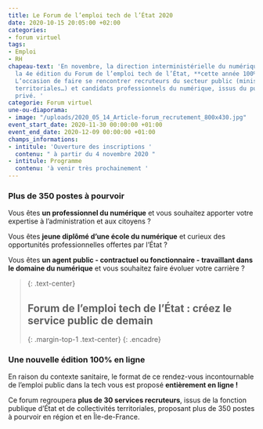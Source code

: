 ```yaml
---
title: Le Forum de l’emploi tech de l’État 2020
date: 2020-10-15 20:05:00 +02:00
categories:
- forum virtuel
tags:
- Emploi
- RH
chapeau-text: 'En novembre, la direction interministérielle du numérique (DINUM) organise
  la 4e édition du Forum de l’emploi tech de l’État, **cette année 100% en ligne**.
  L’occasion de faire se rencontrer recruteurs du secteur public (ministères, collectivités
  territoriales…) et candidats professionnels du numérique, issus du public ou du
  privé. '
categorie: Forum virtuel
une-ou-diaporama:
- image: "/uploads/2020_05_14_Article-forum_recrutement_800x430.jpg"
event_start_date: 2020-11-30 00:00:00 +01:00
event_end_date: 2020-12-09 00:00:00 +01:00
champs_informations:
- intitule: 'Ouverture des inscriptions '
  contenu: " à partir du 4 novembre 2020 "
- intitule: Programme
  contenu: 'à venir très prochainement '
---
```


### Plus de 350 postes à pourvoir
Vous êtes **un professionnel du numérique** et vous souhaitez apporter votre expertise à l’administration et aux citoyens ?

Vous êtes **jeune diplômé d’une école du numérique** et curieux des opportunités professionnelles offertes par l’État ?

Vous êtes **un agent public - contractuel ou fonctionnaire - travaillant dans le domaine du numérique** et vous souhaitez faire évoluer votre carrière ?

> {: .text-center}
> ## **Forum de l’emploi tech de l’État : créez le service public de demain**
> {: .margin-top-1 .text-center} 
{: .encadre}

### Une nouvelle édition 100% en ligne 
En raison du contexte sanitaire, le format de ce rendez-vous incontournable de l’emploi public dans la tech vous est proposé **entièrement en ligne !**
 
Ce forum regroupera **plus de 30 services recruteurs**, issus de la fonction publique d’État et de collectivités territoriales, proposant plus de 350 postes à pourvoir en région et en Île-de-France. 
